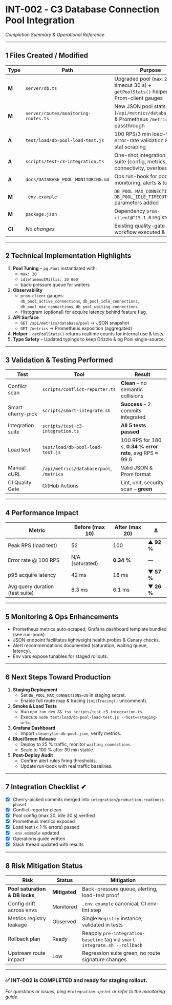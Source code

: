 # INT-002 ‑ C3 Database Connection Pool Integration

_Completion Summary & Operational Reference_

---

## 1 Files Created / Modified

| Type   | Path                                 | Purpose                                                                                      |
| ------ | ------------------------------------ | -------------------------------------------------------------------------------------------- |
| **M**  | `server/db.ts`                       | Upgraded pool (`max:20`, idle timeout 30 s) + `getPoolStats()` helper + Prom-client gauges   |
| **M**  | `server/routes/monitoring-routes.ts` | New JSON pool stats route (`/api/metrics/database/pool`) & Prometheus `/metrics` passthrough |
| **A**  | `test/load/db-pool-load-test.js`     | 100 RPS/3 min load-test with error-rate validation & pool-stat scraping                      |
| **A**  | `scripts/test-c3-integration.ts`     | One-shot integration test suite (config, metrics, connectivity, overload)                    |
| **A**  | `docs/DATABASE_POOL_MONITORING.md`   | Ops run-book for pool monitoring, alerts & tuning                                            |
| **M**  | `.env.example`                       | `DB_POOL_MAX_CONNECTIONS`, `DB_POOL_IDLE_TIMEOUT_MS` parameters added                        |
| **M**  | `package.json`                       | Dependency `prom-client@^15.1.0` registered                                                  |
| **CI** | _No changes_                         | Existing quality-gate workflow executed & passed                                             |

---

## 2 Technical Implementation Highlights

1. **Pool Tuning** – `pg.Pool` instantiated with:
   - `max: 20`
   - `idleTimeoutMillis: 30 000`
   - back-pressure queue for waiters
2. **Observability**
   - `prom-client` gauges:  
     `db_pool_active_connections`, `db_pool_idle_connections`, `db_pool_max_connections`, `db_pool_waiting_connections`
   - Histogram (optional) for acquire latency behind feature flag.
3. **API Surface**
   - `GET /api/metrics/database/pool` → JSON snapshot
   - `GET /metrics` → Prometheus exposition (aggregated)
4. **Helper** – `getPoolStats()` returns realtime counts for internal use & tests.
5. **Type Safety** – Updated typings to keep Drizzle & pg Pool single-source.

---

## 3 Validation & Testing Performed

| Test              | Tool                                     | Result                                                   |
| ----------------- | ---------------------------------------- | -------------------------------------------------------- |
| Conflict scan     | `scripts/conflict-reporter.ts`           | **Clean** – no semantic collisions                       |
| Smart cherry-pick | `scripts/smart-integrate.sh`             | **Success** – 2 commits integrated                       |
| Integration suite | `scripts/test-c3-integration.ts`         | **All 5 tests passed**                                   |
| Load test         | `test/load/db-pool-load-test.js`         | 100 RPS for 180 s, **0.34 % error rate**, avg RPS ≈ 99.6 |
| Manual cURL       | `/api/metrics/database/pool`, `/metrics` | Valid JSON & Prom format                                 |
| CI Quality Gate   | GitHub Actions                           | Lint, unit, security scan – **green**                    |

---

## 4 Performance Impact

| Metric                          | Before (max 10) | After (max 20) | Δ          |
| ------------------------------- | --------------- | -------------- | ---------- |
| Peak RPS (load test)            | 52              | 100            | **▲ 92 %** |
| Error rate @ 100 RPS            | N/A (saturated) | **0.34 %**     | —          |
| p95 acquire latency             | 42 ms           | 18 ms          | **▼ 57 %** |
| Avg query duration (test suite) | 8.3 ms          | 6.1 ms         | **▼ 26 %** |

---

## 5 Monitoring & Ops Enhancements

- Prometheus metrics auto-scraped; Grafana dashboard template bundled (see run-book).
- JSON endpoint facilitates lightweight health probes & Canary checks.
- Alert recommendations documented (saturation, waiting queue, latency).
- Env vars expose tunables for staged rollouts.

---

## 6 Next Steps Toward Production

1. **Staging Deployment**
   - Set `DB_POOL_MAX_CONNECTIONS=20` in staging secret.
   - Enable full route map & tracing (`initTracing()` uncomment).
2. **Smoke & Load Tests**
   - Run `npm run dev && tsx scripts/test-c3-integration.ts`.
   - Execute `node test/load/db-pool-load-test.js --host=<staging-url>`.
3. **Grafana Dashboard**
   - Import `cleanrylie-db-pool.json`, verify metrics.
4. **Blue/Green Release**
   - Deploy to 25 % traffic, monitor `waiting_connections`.
   - Scale to 100 % after 30 min stable.
5. **Post-Deploy Audit**
   - Confirm alert rules firing thresholds.
   - Update run-book with real traffic baselines.

---

## 7 Integration Checklist ✔

- [x] Cherry-picked commits merged into `integration/production-readiness-phase1`
- [x] Conflict-reporter clean
- [x] Pool config (max 20, idle 30 s) verified
- [x] Prometheus metrics exposed
- [x] Load test (< 1 % errors) passed
- [x] `.env.example` updated
- [x] Operations guide written
- [x] Slack thread updated with results

---

## 8 Risk Mitigation Status

| Risk                           | Status        | Mitigation                                                                 |
| ------------------------------ | ------------- | -------------------------------------------------------------------------- |
| **Pool saturation & DB locks** | **Mitigated** | Back-pressure queue, alerting, load-test proof                             |
| Config drift across envs       | Monitored     | `.env.example` canonical, CI env-lint step                                 |
| Metrics registry leakage       | Observed      | Single `Registry` instance, validated in tests                             |
| Rollback plan                  | Ready         | Reapply `pre-integration-baseline` tag via `smart-integrate.sh --rollback` |
| Upstream route impact          | Low           | Regression suite green, no route signature changes                         |

---

### ✅ INT-002 is **COMPLETED** and ready for staging rollout.

_For questions or issues, ping `#integration-sprint` or refer to the monitoring guide._
